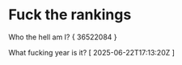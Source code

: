 # Fuck the rankings

Who the hell am I?
{ 36522084 }

What fucking year is it?
[ 2025-06-22T17:13:20Z ]
